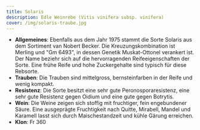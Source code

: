 ```yaml
---
title: Solaris
description: Edle Weinrebe (Vitis vinifera subsp. vinifera)
cover: /img/solaris-traube.jpg
---
```


- **Allgemeines**: Ebenfalls aus dem Jahr 1975 stammt die Sorte Solaris aus dem Sortiment van Nobert Becker. Die Kreuzungskombination ist Merling und "Gm 6493", in dessen Genetik Muskat-Ottonel verankert ist. Der Name beziehr sich auf die hervorragenden Reifeeigenschaften der Sorte. Eine frühe Reife und hohe Zuckergehalte sind typisch für diese Rebsorte.
- **Trauben**: Die Trauben sind mittelgross, bernsteinfarben in der Reife und wenig kompakt.
- **Resistenz**: Die Sorte besitzt eine sehr gute Peronosporaresistenz, eine sehr gute Resistenz gegen Oidium und eine gute gegen Botrytis.
- **Wein**: Die Weine zeigen sich stoffig mit fruchtiger, fein engebundener Säure. Eine ausgeprägte Fruchtigkeit nach Quitte, Mirabell, Mandel und Karamell lasst sich durch Maischestandzeit und kühle Gärung erreichen.
- **Klon**: Fr 360
